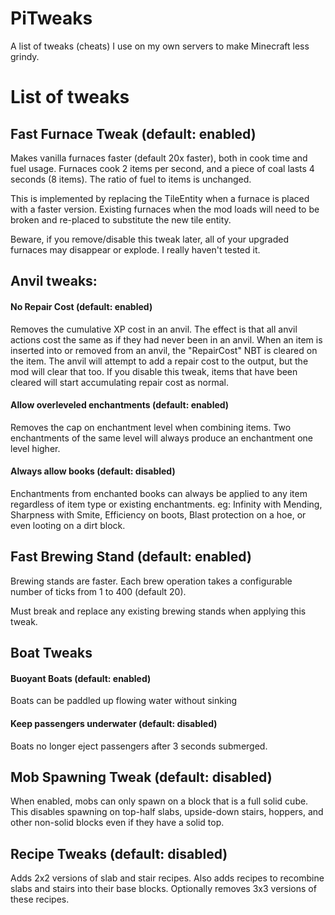 # PiTweaks

A list of tweaks (cheats) I use on my own servers to make Minecraft less grindy.

# List of tweaks

## Fast Furnace Tweak (default: enabled)

Makes vanilla furnaces faster (default 20x faster), both in cook time and fuel usage.  Furnaces cook 2 items per second, and a piece of coal lasts 4 seconds (8 items).  The ratio of fuel to items is unchanged.

This is implemented by replacing the TileEntity when a furnace is placed with a faster version.  Existing furnaces when the mod loads will need to be broken and re-placed to substitute the new tile entity.

Beware, if you remove/disable this tweak later, all of your upgraded furnaces may disappear or explode.  I really haven't tested it.

## Anvil tweaks:

#### No Repair Cost (default: enabled)

Removes the cumulative XP cost in an anvil.  The effect is that all anvil actions cost the same as if they had never been in an anvil.
When an item is inserted into or removed from an anvil, the "RepairCost" NBT is cleared on the item.  The anvil will attempt to add a repair cost to the output, but the mod will clear that too.  If you disable this tweak, items that have been cleared will start accumulating repair cost as normal.

#### Allow overleveled enchantments (default: enabled)

Removes the cap on enchantment level when combining items.  Two enchantments of the same level will always produce an enchantment one level higher.

#### Always allow books (default: disabled)

Enchantments from enchanted books can always be applied to any item regardless of item type or existing enchantments.
eg: Infinity with Mending, Sharpness with Smite, Efficiency on boots, Blast protection on a hoe, or even looting on a dirt block.

## Fast Brewing Stand (default: enabled)

Brewing stands are faster.  Each brew operation takes a configurable number of ticks from 1 to 400 (default 20).

Must break and replace any existing brewing stands when applying this tweak.

## Boat Tweaks

#### Buoyant Boats (default: enabled)

Boats can be paddled up flowing water without sinking

#### Keep passengers underwater (default: disabled)

Boats no longer eject passengers after 3 seconds submerged.

## Mob Spawning Tweak (default: disabled)

When enabled, mobs can only spawn on a block that is a full solid cube.  This disables spawning on top-half slabs, upside-down stairs, hoppers, and other non-solid blocks even if they have a solid top.

## Recipe Tweaks (default: disabled)

Adds 2x2 versions of slab and stair recipes.  Also adds recipes to recombine slabs and stairs into their base blocks.
Optionally removes 3x3 versions of these recipes.

